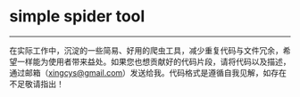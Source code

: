 # simple spider tool

----

在实际工作中，沉淀的一些简易、好用的爬虫工具，减少重复代码与文件冗余，希望一样能为使用者带来益处。如果您也想贡献好的代码片段，请将代码以及描述，通过邮箱（xingcys@gmail.com）发送给我。代码格式是遵循自我见解，如存在不足敬请指出！

[comment]: <> (---)

[comment]: <> (### 通用装饰器工具)

[comment]: <> (```cython)

[comment]: <> (from simple_spider_tool import retry)

[comment]: <> (import requests)

[comment]: <> (from requests)

[comment]: <> (```)